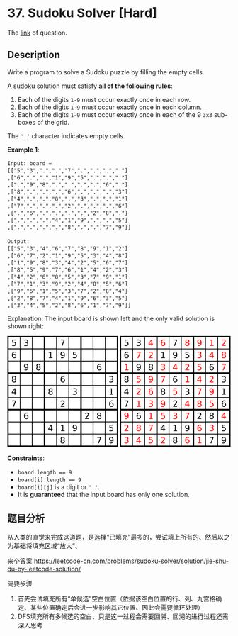 # 37. Sudoku Solver [Hard]

The [link](https://leetcode.com/problems/sudoku-solver/) of question.

## Description

Write a program to solve a Sudoku puzzle by filling the empty cells.

A sudoku solution must satisfy **all of the following rules**:

1. Each of the digits `1-9` must occur exactly once in each row.
2. Each of the digits `1-9` must occur exactly once in each column.
3. Each of the digits `1-9` must occur exactly once in each of the 9 `3x3` sub-boxes of the grid.

The `'.'` character indicates empty cells.

**Example 1**:

```
Input: board = 
[["5","3",".",".","7",".",".",".","."]
,["6",".",".","1","9","5",".",".","."]
,[".","9","8",".",".",".",".","6","."]
,["8",".",".",".","6",".",".",".","3"]
,["4",".",".","8",".","3",".",".","1"]
,["7",".",".",".","2",".",".",".","6"]
,[".","6",".",".",".",".","2","8","."]
,[".",".",".","4","1","9",".",".","5"]
,[".",".",".",".","8",".",".","7","9"]]

Output: 
[["5","3","4","6","7","8","9","1","2"]
,["6","7","2","1","9","5","3","4","8"]
,["1","9","8","3","4","2","5","6","7"]
,["8","5","9","7","6","1","4","2","3"]
,["4","2","6","8","5","3","7","9","1"]
,["7","1","3","9","2","4","8","5","6"]
,["9","6","1","5","3","7","2","8","4"]
,["2","8","7","4","1","9","6","3","5"]
,["3","4","5","2","8","6","1","7","9"]]
```

Explanation: The input board is shown left and the only valid solution is shown right:

![](./img/37-1.png)   ![](./img/37-2.png)

**Constraints**:

+ `board.length == 9`
+ `board[i].length == 9`
+ `board[i][j]` is a digit or `'.'`.
+ It is **guaranteed** that the input board has only one solution.

## 题目分析

从人类的直觉来完成这道题，是选择“已填充”最多的，尝试填上所有的、然后以之为基础将填充区域“放大”、

来个答案 https://leetcode-cn.com/problems/sudoku-solver/solution/jie-shu-du-by-leetcode-solution/

简要步骤

1. 首先尝试填充所有“单候选”空白位置（依据该空白位置的行、列、九宫格确定、某些位置确定后会进一步影响其它位置、因此会需要循环处理）
2. DFS填充所有多候选的空白、只是这一过程会需要回溯、回溯的进行过程还需深入思考

